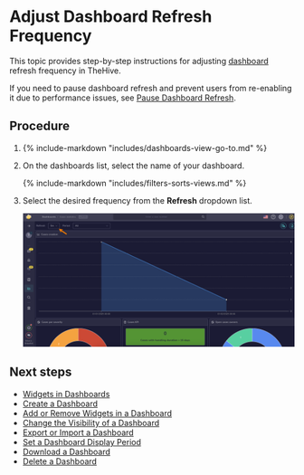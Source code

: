 # Adjust Dashboard Refresh Frequency

This topic provides step-by-step instructions for adjusting [dashboard](about-dashboards.md) refresh frequency in TheHive.

If you need to pause dashboard refresh and prevent users from re-enabling it due to performance issues, see [Pause Dashboard Refresh](../../organization/configure-organization/manage-ui-configuration/pause-dashboard-refresh.md).

<h2>Procedure</h2>

1. {% include-markdown "includes/dashboards-view-go-to.md" %}

2. On the dashboards list, select the name of your dashboard.

    {% include-markdown "includes/filters-sorts-views.md" %}

3. Select the desired frequency from the **Refresh** dropdown list.

    ![Update dashboard refresh frequency](../../../images/user-guides/analyst-corner/dashboard/dashboard-refresh-frequency.png)

<h2>Next steps</h2>

* [Widgets in Dashboards](widgets-dashboards.md)
* [Create a Dashboard](create-a-dashboard.md)
* [Add or Remove Widgets in a Dashboard](add-remove-widgets-dashboard.md)
* [Change the Visibility of a Dashboard](change-visibility-of-a-dashboard.md)
* [Export or Import a Dashboard](export-import-a-dashboard.md)
* [Set a Dashboard Display Period](set-dashboard-display-period.md)
* [Download a Dashboard](download-a-dashboard.md)
* [Delete a Dashboard](delete-a-dashboard.md)